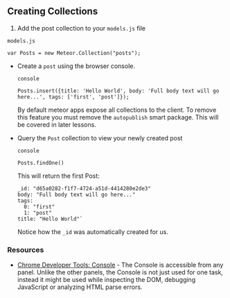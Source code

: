 ## Creating Collections

1. Add the post collection to your `models.js` file

  `models.js`
  ```
  var Posts = new Meteor.Collection("posts");
  ```

* Create a `post` using the browser console.

  `console`
  ```
  Posts.insert({title: 'Hello World', body: 'Full body text will go here...', tags: ['first', 'post']});
  ```

  By default meteor apps expose all collections to the client. To remove this feature you must remove the `autopublish` smart package. This will be covered in later lessons.

* Query the `Post` collection to view your newly created post

  `console`
        
  ```
  Posts.findOne()
  ```
  This will return the first Post:
  
  ```
  _id: "d65a0282-f1f7-4724-a51d-4414280e2de3"
  body: "Full body text will go here..."
  tags:
    0: "first"
    1: "post"
  title: "Hello World"`
  ```
  Notice how the `_id` was automatically created for us.

### Resources

- [Chrome Developer Tools: Console][] - The Console is accessible from any panel. Unlike the other panels, the Console is not just used for one task, instead it might be used while inspecting the DOM, debugging JavaScript or analyzing HTML parse errors.

[Chrome Developer Tools: Console]: https://developers.google.com/chrome-developer-tools/docs/console
